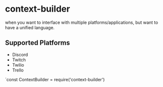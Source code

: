 # context-builder

when you want to interface with multiple platforms/applications, but want to have a unified language.


## Supported Platforms
- Discord
- Twitch
- Twilio
- Trello
 
`const ContextBuilder = require('context-builder')